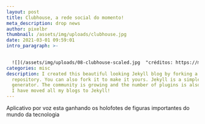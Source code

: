 ```yaml
---
layout: post
title: Clubhouse, a rede social do momento!
meta_description: drop news
author: pixelbr
thumbnail: /assets/img/uploads/clubhouse.jpg
date: 2021-03-01 09:59:01
intro_paragraph: >-
  

  ![](/assets/img/uploads/08-clubhouse-scaled.jpg  "créditos: https://macmagazine.com.br/")
categories: misc
description: I created this beautiful looking Jekyll blog by forking a
  repository. You can also fork it to make it yours. Jekyll is a simple blog
  generator. The community is growing and the number of plugins is also growing.
  I have moved all my blogs to Jekyll!
---
```

Aplicativo por voz esta  ganhando os holofotes de figuras importantes do mundo da tecnologia